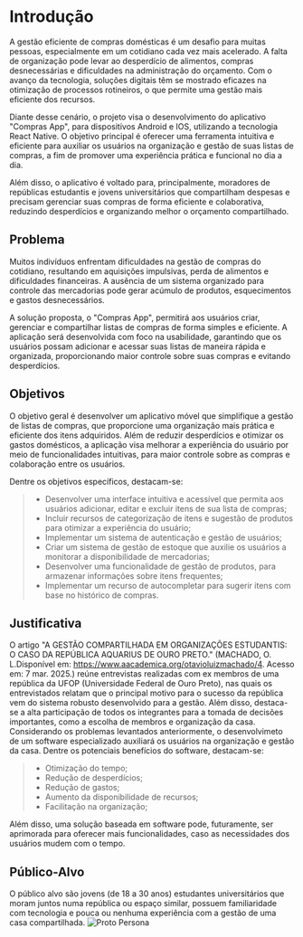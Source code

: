# Introdução

A gestão eficiente de compras domésticas é um desafio para muitas pessoas, especialmente em um cotidiano cada vez mais acelerado. A falta de organização pode levar ao desperdício de alimentos, compras desnecessárias e dificuldades na administração do orçamento. Com o avanço da tecnologia, soluções digitais têm se mostrado eficazes na otimização de processos rotineiros, o que permite uma gestão mais eficiente dos recursos.

Diante desse cenário, o projeto visa o desenvolvimento do aplicativo "Compras App", para dispositivos Android e IOS, utilizando a tecnologia React Native. O objetivo principal é oferecer uma ferramenta intuitiva e eficiente para auxiliar os usuários na organização e gestão de suas listas de compras, a fim de promover uma experiência prática e funcional no dia a dia. 

Além disso, o aplicativo é voltado para, principalmente, moradores de repúblicas estudantis e jovens universitários que compartilham despesas e precisam gerenciar suas compras de forma eficiente e colaborativa, reduzindo desperdícios e organizando melhor o orçamento compartilhado.


## Problema

Muitos indivíduos enfrentam dificuldades na gestão de compras do cotidiano, resultando em aquisições impulsivas, perda de alimentos e dificuldades financeiras. A ausência de um sistema organizado para controle das mercadorias pode gerar acúmulo de produtos, esquecimentos e gastos desnecessários.

A solução proposta, o "Compras App", permitirá aos usuários criar, gerenciar e compartilhar listas de compras de forma simples e eficiente. A aplicação será desenvolvida com foco na usabilidade, garantindo que os usuários possam adicionar e acessar suas listas de maneira rápida e organizada, proporcionando maior controle sobre suas compras e evitando desperdícios.

## Objetivos

O objetivo geral é desenvolver um aplicativo móvel que simplifique a gestão de listas de compras, que proporcione uma organização mais prática e eficiente dos itens adquiridos. Além de reduzir desperdícios e otimizar os gastos domésticos, a aplicação visa melhorar a experiência do usuário por meio de funcionalidades intuitivas, para maior controle sobre as compras e colaboração entre os usuários.

Dentre os objetivos específicos, destacam-se:

> - Desenvolver uma interface intuitiva e acessível que permita aos usuários adicionar, editar e excluir itens de sua lista de compras;
> - Incluir recursos de categorização de itens e sugestão de produtos para otimizar a experiência do usuário;
> - Implementar um sistema de autenticação e gestão de usuários;
> - Criar um sistema de gestão de estoque que auxilie os usuários a monitorar a disponibilidade de mercadorias;
> - Desenvolver uma funcionalidade de gestão de produtos, para armazenar informações sobre itens frequentes;
> - Implementar um recurso de autocompletar para sugerir itens com base no histórico de compras.

## Justificativa

O artigo "A GESTÃO COMPARTILHADA EM ORGANIZAÇÕES ESTUDANTIS: O CASO DA REPÚBLICA AQUARIUS DE OURO PRETO." (MACHADO, O. L.Disponível em: <https://www.aacademica.org/otavioluizmachado/4>. Acesso em: 7 mar. 2025.)
reúne entrevistas realizadas com ex membros de uma república da UFOP (Universidade Federal de Ouro Preto), nas quais os entrevistados relatam que o principal motivo para o sucesso da república vem do sistema robusto desenvolvido para a gestão. Além disso, destaca-se a alta participação de todos os integrantes para a tomada de decisões importantes, como a escolha de membros e organização da casa.
Considerando os problemas levantados anteriormente, o desenvolvimeto de um software especializado auxiliará os usuários na organização e gestão da casa.
Dentre os potenciais benefícios do software, destacam-se:
> - Otimização do tempo;
> - Redução de desperdícios;
> - Redução de gastos;
> - Aumento da disponibilidade de recursos;
> - Facilitação na organização;

Além disso, uma solução baseada em software pode, futuramente, ser aprimorada para oferecer mais funcionalidades, caso as necessidades dos usuários mudem com o tempo.

## Público-Alvo

O público alvo são jovens (de 18 a 30 anos) estudantes universitários que moram juntos numa república ou espaço similar, possuem familiaridade com tecnologia e pouca ou nenhuma experiência com a gestão de uma casa compartilhada.
![Proto Persona](https://github.com/user-attachments/assets/645bb756-56bb-4fe9-abfd-a368a7a6bdd0)
